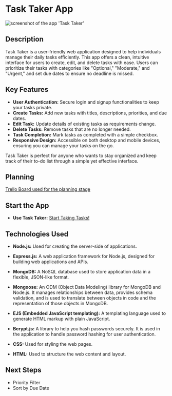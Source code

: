 # Task Taker App
![screenshot of the app 'Task Taker'](https://i.postimg.cc/Kc9YK6HN/Screenshot-2024-09-23-at-10-24-34.png)

## Description

Task Taker is a user-friendly web application designed to help individuals manage their daily tasks efficiently. This app offers a clean, intuitive interface for users to create, edit, and delete tasks with ease. Users can prioritize their tasks with categories like "Optional," "Moderate," and "Urgent," and set due dates to ensure no deadline is missed.

## Key Features

* **User Authentication:** Secure login and signup functionalities to keep your tasks private.
* **Create Tasks:** Add new tasks with titles, descriptions, priorities, and due dates.
* **Edit Task:** Update details of existing tasks as requirements change.
* **Delete Tasks:** Remove tasks that are no longer needed.
* **Task Completion:** Mark tasks as completed with a simple checkbox.
* **Responsive Design:** Accessible on both desktop and mobile devices, ensuring you can manage your tasks on the go.

Task Taker is perfect for anyone who wants to stay organized and keep track of their to-do list through a simple yet effective interface.

## Planning

[Trello Board used for the planning stage](https://trello.com/b/YTvbxUkZ/task-manager)


## Start the App

* **Use Task Taker:** [Start Taking Tasks!](https://task-manager-app-ga-48ae36e4c14e.herokuapp.com/)

## Technologies Used

* **Node.js:** Used for creating the server-side of applications.

* **Express.js:** A web application framework for Node.js, designed for building web applications and APIs.

* **MongoDB:** A NoSQL database used to store application data in a flexible, JSON-like format.

* **Mongoose:** An ODM (Object Data Modeling) library for MongoDB and Node.js. It manages relationships between data, provides schema validation, and is used to translate between objects in code and the representation of those objects in MongoDB.

* **EJS (Embedded JavaScript templating):** A templating language used to generate HTML markup with plain JavaScript. 

* **Bcrypt.js:** A library to help you hash passwords securely. It is used in the application to handle password hashing for user authentication.

* **CSS:** Used for styling the web pages.

* **HTML:** Used to structure the web content and layout.

## Next Steps

* Priority Filter
* Sort by Due Date
